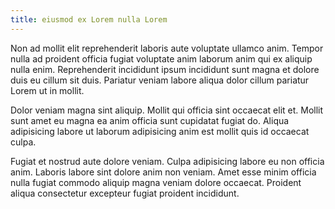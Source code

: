 ```yaml
---
title: eiusmod ex Lorem nulla Lorem
---
```


Non ad mollit elit reprehenderit laboris aute voluptate ullamco anim. Tempor nulla ad proident officia fugiat voluptate anim laborum anim qui ex aliquip nulla enim. Reprehenderit incididunt ipsum incididunt sunt magna et dolore duis eu cillum sit duis. Pariatur veniam labore aliqua dolor cillum pariatur Lorem ut in mollit.

Dolor veniam magna sint aliquip. Mollit qui officia sint occaecat elit et. Mollit sunt amet eu magna ea anim officia sunt cupidatat fugiat do. Aliqua adipisicing labore ut laborum adipisicing anim est mollit quis id occaecat culpa.

Fugiat et nostrud aute dolore veniam. Culpa adipisicing labore eu non officia anim. Laboris labore sint dolore anim non veniam. Amet esse minim officia nulla fugiat commodo aliquip magna veniam dolore occaecat. Proident aliqua consectetur excepteur fugiat proident incididunt.